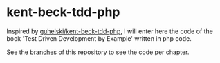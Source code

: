 # kent-beck-tdd-php

Inspired by [guhelski/kent-beck-tdd-php](https://github.com/guhelski/kent-beck-tdd-php), 
I will enter here the code of the book 'Test Driven Development by Example' written in php code.

See the [branches](https://github.com/dimsav/kent-beck-tdd-php/branches) of this repository to see the code per chapter.

